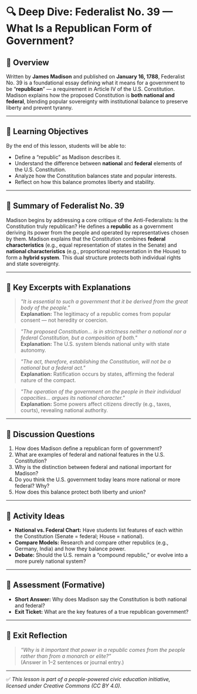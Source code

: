 # 🔍 Deep Dive: Federalist No. 39 — What Is a Republican Form of Government?

## 🧭 Overview

Written by **James Madison** and published on **January 16, 1788**, Federalist No. 39 is a foundational essay defining what it means for a government to be “**republican**” — a requirement in Article IV of the U.S. Constitution. Madison explains how the proposed Constitution is **both national and federal**, blending popular sovereignty with institutional balance to preserve liberty and prevent tyranny.

---

## 🎯 Learning Objectives

By the end of this lesson, students will be able to:  
- Define a “republic” as Madison describes it.  
- Understand the difference between **national** and **federal** elements of the U.S. Constitution.  
- Analyze how the Constitution balances state and popular interests.  
- Reflect on how this balance promotes liberty and stability.

---

## 📘 Summary of Federalist No. 39

Madison begins by addressing a core critique of the Anti-Federalists: Is the Constitution truly republican? He defines a **republic** as a government deriving its power from the people and operated by representatives chosen by them. Madison explains that the Constitution combines **federal characteristics** (e.g., equal representation of states in the Senate) and **national characteristics** (e.g., proportional representation in the House) to form a **hybrid system**. This dual structure protects both individual rights and state sovereignty.

---

## 📖 Key Excerpts with Explanations

> *"It is essential to such a government that it be derived from the great body of the people."*  
**Explanation:** The legitimacy of a republic comes from popular consent — not heredity or coercion.

> *"The proposed Constitution... is in strictness neither a national nor a federal Constitution, but a composition of both."*  
**Explanation:** The U.S. system blends national unity with state autonomy.

> *"The act, therefore, establishing the Constitution, will not be a national but a federal act."*  
**Explanation:** Ratification occurs by states, affirming the federal nature of the compact.

> *"The operation of the government on the people in their individual capacities... argues its national character."*  
**Explanation:** Some powers affect citizens directly (e.g., taxes, courts), revealing national authority.

---

## 💬 Discussion Questions

1. How does Madison define a republican form of government?  
2. What are examples of federal and national features in the U.S. Constitution?  
3. Why is the distinction between federal and national important for Madison?  
4. Do you think the U.S. government today leans more national or more federal? Why?  
5. How does this balance protect both liberty and union?

---

## 🧪 Activity Ideas

- **National vs. Federal Chart:** Have students list features of each within the Constitution (Senate = federal; House = national).  
- **Compare Models:** Research and compare other republics (e.g., Germany, India) and how they balance power.  
- **Debate:** Should the U.S. remain a “compound republic,” or evolve into a more purely national system?

---

## 📎 Assessment (Formative)

- **Short Answer:** Why does Madison say the Constitution is both national and federal?  
- **Exit Ticket:** What are the key features of a true republican government?

---

## 🏁 Exit Reflection

> *“Why is it important that power in a republic comes from the people rather than from a monarch or elite?”*  
(Answer in 1–2 sentences or journal entry.)

---

✅ *This lesson is part of a people-powered civic education initiative, licensed under Creative Commons (CC BY 4.0).*
